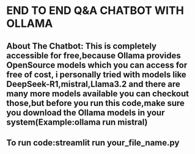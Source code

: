 # END TO END Q&A CHATBOT WITH OLLAMA

## About The Chatbot: This is completely accessible for free,because Ollama provides OpenSource models which you can access for free of cost, i personally tried with models like DeepSeek-R1,mistral,Llama3.2 and there are many more models available you can checkout those,but before you run this code,make sure you download the Ollama models in your system(Example:ollama run mistral)

## To run code:streamlit run your_file_name.py
